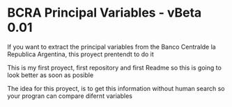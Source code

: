 # BCRA Principal Variables - vBeta 0.01
If you want to extract the principal variables from the Banco Centralde la Republica Argentina, this proyect prentendt to do it

This is my first proyect, first repository and first Readme so this is going to look better as soon as posible

The idea for this proyect, is to get this information without human search so your progran can compare difernt variables

